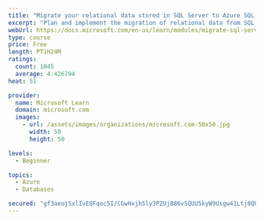 ```yaml
---
title: "Migrate your relational data stored in SQL Server to Azure SQL Database"
excerpt: "Plan and implement the migration of relational data from SQL Server to Azure SQL Database. Select the appropriate migration strategy for your database, and then use Data Migration Assistant to do the assessment and the migration."
webUrl: https://docs.microsoft.com/en-us/learn/modules/migrate-sql-server-relational-data/
type: course
price: Free
length: PT1H24M
ratings:
  count: 1045
  average: 4.426794
heat: 51

provider:
  name: Microsoft Learn
  domain: microsoft.com
  images:
    - url: /assets/images/organizations/microsoft.com-50x50.jpg
      width: 50
      height: 50

levels:
  - Beginner

topics:
  - Azure
  - Databases

secured: "gf3aeojSxlIvEQFqoc5I/CGwHxjh5ly3PZUj886vSQUUSkyW9Usgw41Ltj8Q8vld49NnlFZHAm/pS8NiswPJOXtII4Lc3vXRb1gvot9Sbl5A1vGQ9tj0fKibBKsex6krLCOFe8HZe16iblpFGLFA5wa26bnCyDjDPYoTkYrrRQOsYUuBzzqas5tCxbZWbFsZu+Ubsd37bIpCeZ3vAaK/rGNjnMkVAkZo5I7RELtKdTr4pA2SgfSTDiXkAPnleLtQYJcJYzUzZkMIYqkt1S4dP/CHf3BJQZPWqT2hYKgcKUqAyqvbF7Wdes03/ujsfF0gKVVYwq9QDpTqV0fiAQAI/2ko4LM51AUSwcuhMZPiLEki0pW0WzcoKqapjSYjsB4CTBXBi94ggM/Du4bkKDLQ5LnJjLDftabwVidycPTevAM=;7+mQSkNat5NQOeYkEv4X6w=="
---
```


